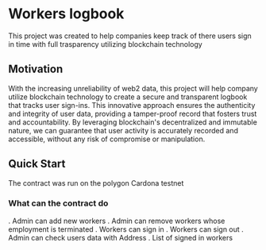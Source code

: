 # Workers logbook

This project was created to help companies keep track of there users sign in time with full trasparency utilizing blockchain technology


## Motivation

With the increasing unreliability of web2 data, this project will help company  utilize blockchain technology to create a secure and transparent logbook that tracks user sign-ins. This innovative approach ensures the authenticity and integrity of user data, providing a tamper-proof record that fosters trust and accountability. By leveraging blockchain's decentralized and immutable nature, we can guarantee that user activity is accurately recorded and accessible, without any risk of compromise or manipulation.

## Quick Start

The contract was run on the polygon Cardona testnet

### What can the contract do

. Admin can add new workers
. Admin can remove workers whose employment is terminated
. Workers can sign in
. Workers can sign out
. Admin can check users data with Address
. List of signed in workers
